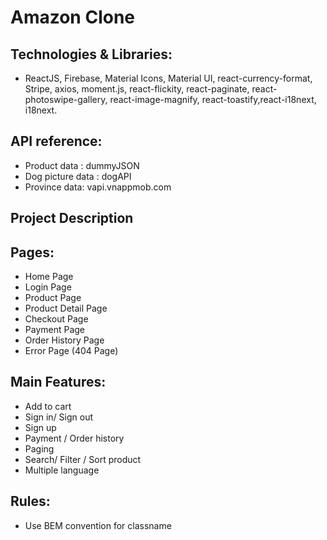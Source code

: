 # Amazon Clone

## Technologies & Libraries:

- ReactJS, Firebase, Material Icons, Material UI, react-currency-format, Stripe, axios, moment.js, react-flickity, react-paginate, react-photoswipe-gallery, react-image-magnify, react-toastify,react-i18next, i18next.


## API reference:

- Product data :  dummyJSON
- Dog picture data  :  dogAPI
- Province data:  vapi.vnappmob.com

## Project Description

## Pages:

- Home Page
- Login Page
- Product Page
- Product Detail Page
- Checkout Page
- Payment Page
- Order History Page
- Error Page (404 Page)

## Main Features:

- Add to cart
- Sign in/ Sign out
- Sign up
- Payment / Order history
- Paging
- Search/ Filter / Sort product
- Multiple language

## Rules:

- Use BEM convention for classname
